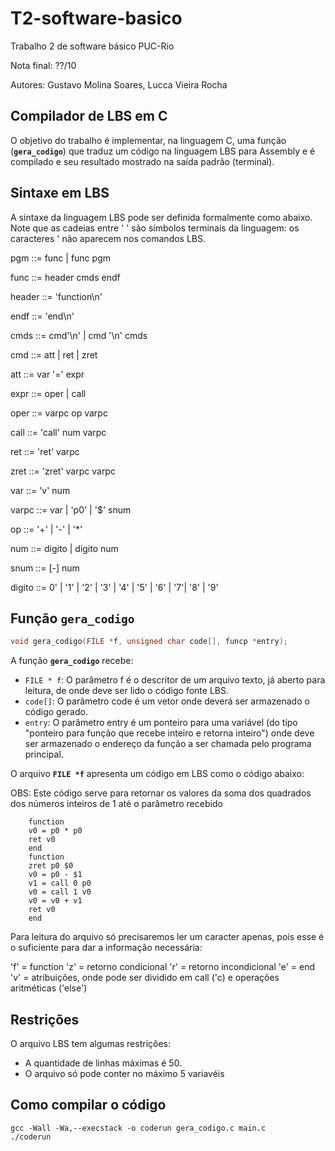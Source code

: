 # T2-software-basico
Trabalho 2 de software básico PUC-Rio

Nota final: ??/10

Autores:    Gustavo Molina Soares,
            Lucca Vieira Rocha

## Compilador de LBS em C

O objetivo do trabalho é implementar, na linguagem C, uma função (**`gera_codigo`**) que traduz um código na linguagem LBS para Assembly e é compilado e seu resultado mostrado na saída padrão (terminal).

## Sintaxe em LBS

A sintaxe da linguagem LBS pode ser definida formalmente como abaixo. Note que as cadeias entre ' ' são símbolos terminais da linguagem: os caracteres ' não aparecem nos comandos LBS.

pgm	::=	func | func pgm

func	::=	header cmds endf

header	::=	'function\n'

endf	::=	'end\n'

cmds	::=	cmd'\n' | cmd '\n' cmds

cmd	::=	att | ret | zret

att	::=	var '=' expr

expr	::=	oper | call

oper	::=	varpc op varpc

call	::=	'call' num varpc

ret	::=	'ret' varpc

zret	::=	'zret' varpc varpc

var	::=	'v' num

varpc	::=	var | 'p0' | '$' snum

op	::=	'+' | '-' | '*'

num	::=	digito | digito num

snum	::=	[-] num

digito	::=	0' | '1' | '2' | '3' | '4' | '5' | '6' | '7'| '8' | '9'



## Função `gera_codigo`

```c
void gera_codigo(FILE *f, unsigned char code[], funcp *entry);
```

A função **`gera_codigo`** recebe:

- `FILE * f`: O parâmetro f é o descritor de um arquivo texto, já aberto para leitura, de onde deve ser lido o código fonte LBS. 
- `code[]`: O parâmetro code é um vetor onde deverá ser armazenado o código gerado. 
- `entry`: O parâmetro entry é um ponteiro para uma variável (do tipo "ponteiro para função que recebe inteiro e retorna inteiro") onde deve ser armazenado o endereço da função a ser chamada pelo programa principal. 

O arquivo **`FILE *f`** apresenta um código em LBS como o código abaixo:

OBS: Este código serve para retornar os valores da soma dos quadrados dos números inteiros de 1 até o parâmetro recebido

```
    function
    v0 = p0 * p0
    ret v0
    end
    function
    zret p0 $0
    v0 = p0 - $1
    v1 = call 0 p0
    v0 = call 1 v0
    v0 = v0 + v1
    ret v0
    end

```

Para leitura do arquivo só precisaremos ler um caracter apenas, pois esse é o suficiente para dar a informação necessária:

'f' = function
'z' = retorno condicional
'r' = retorno incondicional
'e' = end
'v' = atribuições, onde pode ser dividido em call ('c) e operações aritméticas ('else')

## Restrições

O arquivo LBS tem algumas restrições:
- A quantidade de linhas máximas é 50.
- O arquivo só pode conter no máximo 5 variavéis

## Como compilar o código

```
gcc -Wall -Wa,--execstack -o coderun gera_codigo.c main.c
./coderun
```
